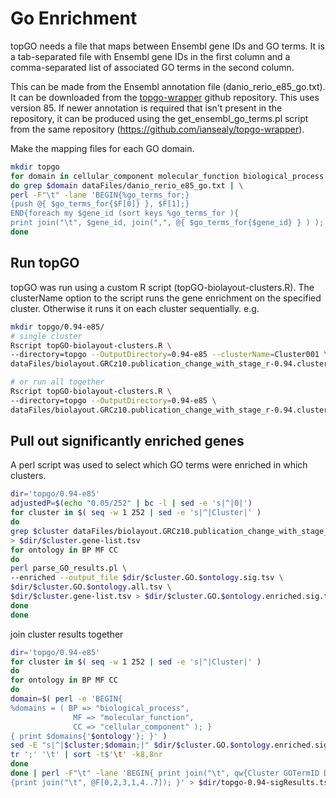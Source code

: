 # Go Enrichment

topGO needs a file that maps between Ensembl gene IDs and GO terms. It is a tab-separated file with Ensembl gene IDs in the first column and a comma-separated  list of associated GO terms in the second column.

This can be made from the Ensembl annotation file (danio_rerio_e85_go.txt).
It can be downloaded from the [topgo-wrapper](https://github.com/iansealy/topgo-wrapper/blob/master/data/danio_rerio_e85_go.txt) github repository. This uses version 85. If newer annotation is required that isn't present in the repository, it can be produced using the get_ensembl_go_terms.pl script from the same repository (https://github.com/iansealy/topgo-wrapper).

Make the mapping files for each GO domain.
```bash
mkdir topgo
for domain in cellular_component molecular_function biological_process
do grep $domain dataFiles/danio_rerio_e85_go.txt | \
perl -F"\t" -lane 'BEGIN{%go_terms_for;}
{push @{ $go_terms_for{$F[0]} }, $F[1];}
END{foreach my $gene_id (sort keys %go_terms_for ){
print join("\t", $gene_id, join(",", @{ $go_terms_for{$gene_id} } ) ); } }' > topgo/$domain.e85.map
done
```

## Run topGO

topGO was run using a custom R script (topGO-biolayout-clusters.R). The clusterName option to the script runs the gene enrichment on the specified cluster. Otherwise it runs it on each cluster sequentially.
e.g.
```bash
mkdir topgo/0.94-e85/
# single cluster
Rscript topGO-biolayout-clusters.R \
--directory=topgo --OutputDirectory=0.94-e85 --clusterName=Cluster001 \
dataFiles/biolayout.GRCz10.publication_change_with_stage_r-0.94.cluster.info.txt

# or run all together
Rscript topGO-biolayout-clusters.R \
--directory=topgo --OutputDirectory=0.94-e85 \
dataFiles/biolayout.GRCz10.publication_change_with_stage_r-0.94.cluster.info.txt
```

## Pull out significantly enriched genes

A perl script was used to select which GO terms were enriched in which clusters.

```bash
dir='topgo/0.94-e85'
adjustedP=$(echo "0.05/252" | bc -l | sed -e 's|^|0|')
for cluster in $( seq -w 1 252 | sed -e 's|^|Cluster|' )
do
grep $cluster dataFiles/biolayout.GRCz10.publication_change_with_stage_r-0.94.cluster.info.txt \
> $dir/$cluster.gene-list.tsv
for ontology in BP MF CC
do
perl parse_GO_results.pl \
--enriched --output_file $dir/$cluster.GO.$ontology.sig.tsv \
$dir/$cluster.GO.$ontology.all.tsv \
$dir/$cluster.gene-list.tsv > $dir/$cluster.GO.$ontology.enriched.sig.tsv
done
done
```

join cluster results together
```bash
dir='topgo/0.94-e85'
for cluster in $( seq -w 1 252 | sed -e 's|^|Cluster|' )
do
for ontology in BP MF CC
do
domain=$( perl -e 'BEGIN{
%domains = ( BP => "biological_process",
              MF => "molecular_function",
              CC => "cellular_component" ); }
{ print $domains{'$ontology'}; }' )
sed -E "s|^|$cluster;$domain;|" $dir/$cluster.GO.$ontology.enriched.sig.tsv | \
tr ';' '\t' | sort -t$'\t' -k8,8nr
done
done | perl -F"\t" -lane 'BEGIN{ print join("\t", qw{Cluster GOTermID Description Domain AdjustedpValue Expected Observed log2FoldEnrichment})}
{print join("\t", @F[0,2,3,1,4..7]); }' > $dir/topgo-0.94-sigResults.tsv
```
